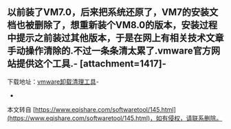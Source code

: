 以前装了VM7.0，后来把系统还原了，VM7的安装文档也被删除了，想重新装个VM8.0的版本，安装过程中提示之前装过其他版本，于是在网上有相关技术文章手动操作清除的.不过一条条清太累了.vmware官方网站提供这个工具.-
\[attachment=1417\]-
-
下载地址：[vmware卸载清理工具](http://pan.baidu.com/s/1sjLUqmx,1)-

-

本文转自 [https://www.eqishare.com/softwaretool/145.html](https://www.eqishare.com/softwaretool/145.html)，如有侵权，请联系删除。